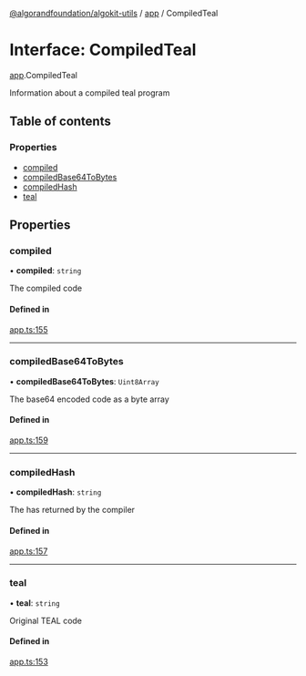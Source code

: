 [@algorandfoundation/algokit-utils](../README.md) / [app](../modules/app.md) / CompiledTeal

# Interface: CompiledTeal

[app](../modules/app.md).CompiledTeal

Information about a compiled teal program

## Table of contents

### Properties

- [compiled](app.CompiledTeal.md#compiled)
- [compiledBase64ToBytes](app.CompiledTeal.md#compiledbase64tobytes)
- [compiledHash](app.CompiledTeal.md#compiledhash)
- [teal](app.CompiledTeal.md#teal)

## Properties

### compiled

• **compiled**: `string`

The compiled code

#### Defined in

[app.ts:155](https://github.com/algorandfoundation/algokit-utils-ts/blob/600c806/src/app.ts#L155)

___

### compiledBase64ToBytes

• **compiledBase64ToBytes**: `Uint8Array`

The base64 encoded code as a byte array

#### Defined in

[app.ts:159](https://github.com/algorandfoundation/algokit-utils-ts/blob/600c806/src/app.ts#L159)

___

### compiledHash

• **compiledHash**: `string`

The has returned by the compiler

#### Defined in

[app.ts:157](https://github.com/algorandfoundation/algokit-utils-ts/blob/600c806/src/app.ts#L157)

___

### teal

• **teal**: `string`

Original TEAL code

#### Defined in

[app.ts:153](https://github.com/algorandfoundation/algokit-utils-ts/blob/600c806/src/app.ts#L153)
